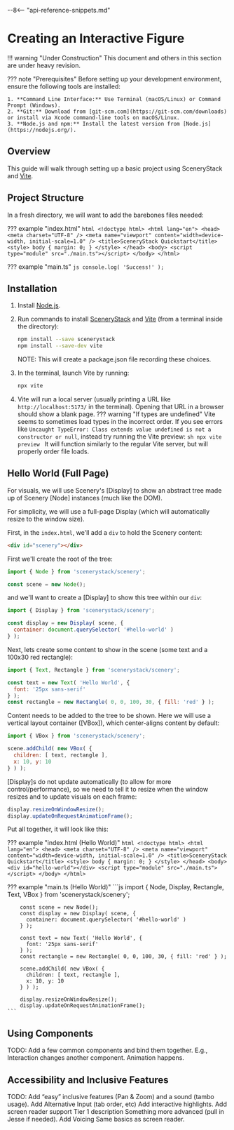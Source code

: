 --8<-- "api-reference-snippets.md"

# Creating an Interactive Figure

!!! warning "Under Construction"
    This document and others in this section are under heavy revision.

??? note "Prerequisites"
    Before setting up your development environment, ensure the following tools are installed:

    1. **Command Line Interface:** Use Terminal (macOS/Linux) or Command Prompt (Windows).
    2. **Git:** Download from [git-scm.com](https://git-scm.com/downloads) or install via Xcode command-line tools on macOS/Linux.
    3. **Node.js and npm:** Install the latest version from [Node.js](https://nodejs.org/).

## Overview

This guide will walk through setting up a basic project using SceneryStack and [Vite](https://vitejs.dev/).

## Project Structure

In a fresh directory, we will want to add the barebones files needed:

??? example "index.html"
    ```html
        <!doctype html>
        <html lang="en">
          <head>
            <meta charset="UTF-8" />
            <meta name="viewport" content="width=device-width, initial-scale=1.0" />
            <title>SceneryStack Quickstart</title>
                <style>
                    body { margin: 0; }
                </style>
          </head>
          <body>
            <script type="module" src="./main.ts"></script>
          </body>
        </html>
    ```

??? example "main.ts"
    ```js
        console.log( 'Success!' );
    ```

## Installation

1. Install [Node.js](https://nodejs.org/).
2. Run commands to install [SceneryStack](https://scenerystack.org/) and [Vite](https://vite.dev/) (from a terminal inside the directory):

    ```sh
    npm install --save scenerystack
    npm install --save-dev vite
    ```

   NOTE: This will create a package.json file recording these choices.
3. In the terminal, launch Vite by running:

    ```sh
    npx vite
    ```

4. Vite will run a local server (usually printing a URL like `http://localhost:5173/` in the terminal). Opening that URL in a browser should show a blank page.
    ??? warning "If types are undefined"
        Vite seems to sometimes load types in the incorrect order. If you see errors like `Uncaught TypeError: Class extends value undefined is not a constructor or null`, instead try running the Vite preview:
        ```sh
        npx vite preview
        ```
        It will function similarly to the regular Vite server, but will properly order file loads.

## Hello World (Full Page)

For visuals, we will use Scenery's [Display] to show an abstract tree made up of Scenery [Node] instances (much like the DOM).

For simplicity, we will use a full-page Display (which will automatically resize to the window size).

First, in the `index.html`, we'll add a `div` to hold the Scenery content:

```html
<div id="scenery"></div>
```

First we'll create the root of the tree:

```js
import { Node } from 'scenerystack/scenery';

const scene = new Node();
```

and we'll want to create a [Display] to show this tree within our `div`:

```js
import { Display } from 'scenerystack/scenery';

const display = new Display( scene, {
  container: document.querySelector( '#hello-world' )
} );
```

Next, lets create some content to show in the scene (some text and a 100x30 red rectangle):

```js
import { Text, Rectangle } from 'scenerystack/scenery';

const text = new Text( 'Hello World', {
  font: '25px sans-serif'
} );
const rectangle = new Rectangle( 0, 0, 100, 30, { fill: 'red' } );
```

Content needs to be added to the tree to be shown. Here we will use a vertical layout container ([VBox]), which center-aligns content by default:

```js
import { VBox } from 'scenerystack/scenery';

scene.addChild( new VBox( {
  children: [ text, rectangle ],
  x: 10, y: 10
} ) );
```

[Display]s do not update automatically (to allow for more control/performance), so we need to tell it to resize when the window resizes and to update visuals on each frame:

```js
display.resizeOnWindowResize();
display.updateOnRequestAnimationFrame();
```

Put all together, it will look like this:

??? example "index.html (Hello World)"
    ```html
        <!doctype html>
        <html lang="en">
          <head>
            <meta charset="UTF-8" />
            <meta name="viewport" content="width=device-width, initial-scale=1.0" />
            <title>SceneryStack Quickstart</title>
                <style>
                    body { margin: 0; }
                </style>
          </head>
          <body>
            <div id="hello-world"></div>
            <script type="module" src="./main.ts"></script>
          </body>
        </html>
    ```

??? example "main.ts (Hello World)"
    ```js
        import { Node, Display, Rectangle, Text, VBox } from 'scenerystack/scenery';

        const scene = new Node();
        const display = new Display( scene, {
          container: document.querySelector( '#hello-world' )
        } );
        
        const text = new Text( 'Hello World', {
          font: '25px sans-serif'
        } );
        const rectangle = new Rectangle( 0, 0, 100, 30, { fill: 'red' } );
        
        scene.addChild( new VBox( {
          children: [ text, rectangle ],
          x: 10, y: 10
        } ) );
        
        display.resizeOnWindowResize();
        display.updateOnRequestAnimationFrame();
    ```

## Using Components

TODO: Add a few common components and bind them together.
E.g., Interaction changes another component. Animation happens.

## Accessibility and Inclusive Features

TODO: Add “easy” inclusive features (Pan & Zoom) and a sound (tambo usage).
    Add Alternative Input (tab order, etc)
    Add interactive highlights.
    Add screen reader support
    Tier 1 description
    Something more advanced (pull in Jesse if needed).
    Add Voicing
    Same basics as screen reader.